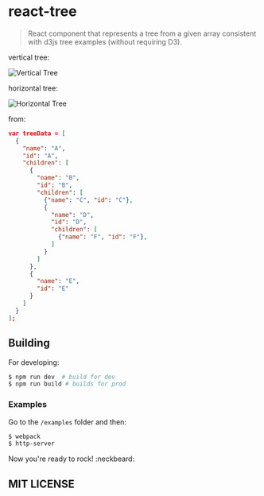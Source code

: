 # react-tree

> React component that represents a tree from a given array consistent with d3js tree examples (without requiring D3).

vertical tree:

![Vertical Tree](http://i.imgur.com/pmppl3p.png)

horizontal tree:

![Horizontal Tree](http://i.imgur.com/0ju5bAS.png)

from:

```json
var treeData = [
  {
    "name": "A",
    "id": "A",
    "children": [
      {
        "name": "B",
        "id": "B",
        "children": [
          {"name": "C", "id": "C"},
          {
            "name": "D",
            "id": "D",
            "children": [
              {"name": "F", "id": "F"},
            ]
          }
        ]
      },
      {
        "name": "E",
        "id": "E"
      }
    ]
  }
];
```


## Building

For developing:

```sh
$ npm run dev  # build for dev
$ npm run build # builds for prod
```

### Examples

Go to the `/examples` folder and then:

```sh
$ webpack
$ http-server
```

Now you're ready to rock! :neckbeard:

## MIT LICENSE
